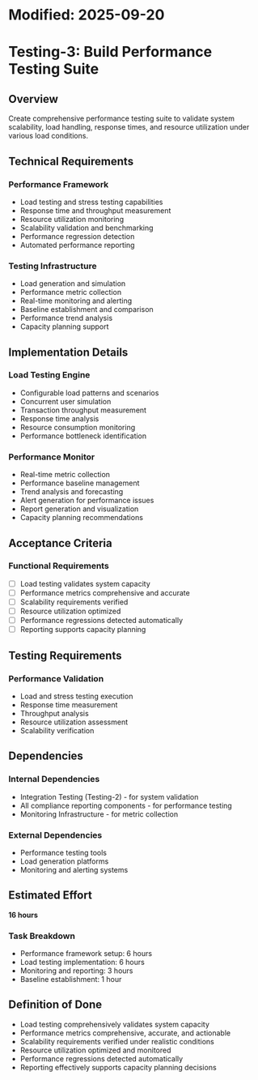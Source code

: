 # Modified: 2025-09-20

# Testing-3: Build Performance Testing Suite

## Overview
Create comprehensive performance testing suite to validate system scalability, load handling, response times, and resource utilization under various load conditions.

## Technical Requirements

### Performance Framework
- Load testing and stress testing capabilities
- Response time and throughput measurement
- Resource utilization monitoring
- Scalability validation and benchmarking
- Performance regression detection
- Automated performance reporting

### Testing Infrastructure
- Load generation and simulation
- Performance metric collection
- Real-time monitoring and alerting
- Baseline establishment and comparison
- Performance trend analysis
- Capacity planning support

## Implementation Details

### Load Testing Engine
- Configurable load patterns and scenarios
- Concurrent user simulation
- Transaction throughput measurement
- Response time analysis
- Resource consumption monitoring
- Performance bottleneck identification

### Performance Monitor
- Real-time metric collection
- Performance baseline management
- Trend analysis and forecasting
- Alert generation for performance issues
- Report generation and visualization
- Capacity planning recommendations

## Acceptance Criteria

### Functional Requirements
- [ ] Load testing validates system capacity
- [ ] Performance metrics comprehensive and accurate
- [ ] Scalability requirements verified
- [ ] Resource utilization optimized
- [ ] Performance regressions detected automatically
- [ ] Reporting supports capacity planning

## Testing Requirements

### Performance Validation
- Load and stress testing execution
- Response time measurement
- Throughput analysis
- Resource utilization assessment
- Scalability verification

## Dependencies

### Internal Dependencies
- Integration Testing (Testing-2) - for system validation
- All compliance reporting components - for performance testing
- Monitoring Infrastructure - for metric collection

### External Dependencies
- Performance testing tools
- Load generation platforms
- Monitoring and alerting systems

## Estimated Effort
**16 hours**

### Task Breakdown
- Performance framework setup: 6 hours
- Load testing implementation: 6 hours
- Monitoring and reporting: 3 hours
- Baseline establishment: 1 hour

## Definition of Done
- Load testing comprehensively validates system capacity
- Performance metrics comprehensive, accurate, and actionable
- Scalability requirements verified under realistic conditions
- Resource utilization optimized and monitored
- Performance regressions detected automatically
- Reporting effectively supports capacity planning decisions
